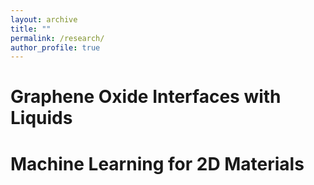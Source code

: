 ```yaml
---
layout: archive
title: ""
permalink: /research/
author_profile: true
---
```


Graphene Oxide Interfaces with Liquids
===


Machine Learning for 2D Materials
===
